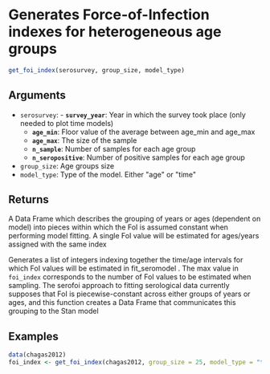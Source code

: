 # Generates Force-of-Infection indexes for heterogeneous age groups

```r
get_foi_index(serosurvey, group_size, model_type)
```

## Arguments

- `serosurvey`: - **`survey_year`**: Year in which the survey took place (only needed to plot time models)
    - **`age_min`**: Floor value of the average between age_min and age_max
    - **`age_max`**: The size of the sample
    - **`n_sample`**: Number of samples for each age group
    - **`n_seropositive`**: Number of positive samples for each age group
- `group_size`: Age groups size
- `model_type`: Type of the model. Either "age" or "time"

## Returns

A Data Frame which describes the grouping of years or ages (dependent on model) into pieces within which the FoI is assumed constant when performing model fitting. A single FoI value will be estimated for ages/years assigned with the same index

Generates a list of integers indexing together the time/age intervals for which FoI values will be estimated in fit_seromodel . The max value in `foi_index` corresponds to the number of FoI values to be estimated when sampling. The serofoi approach to fitting serological data currently supposes that FoI is piecewise-constant across either groups of years or ages, and this function creates a Data Frame that communicates this grouping to the Stan model

## Examples

```r
data(chagas2012)
foi_index <- get_foi_index(chagas2012, group_size = 25, model_type = "time")
```
